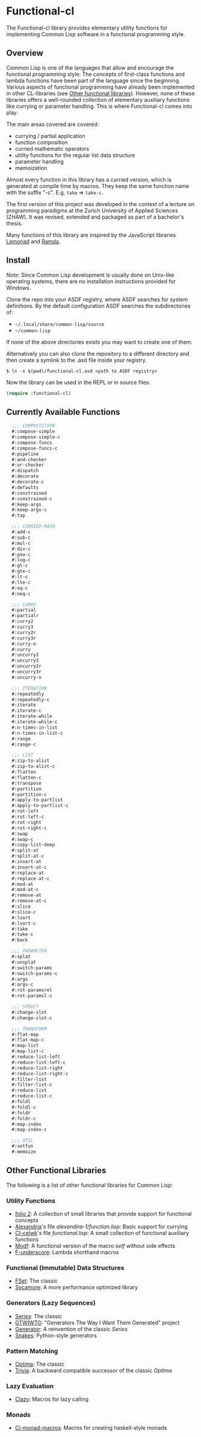 # Functional-cl

The Functional-cl library provides elementary utility functions for implementing Common Lisp software in a functional programming style. 

## Overview

Common Lisp is one of the languages that allow and encourage the functional programming style: The concepts of first-class functions and lambda functions have been part of the language since the beginning. Various aspects of functional programming have already been implemented in other CL-libraries (see [Other functional libraries](#other-functional-libraries)). However, none of these libraries offers a well-rounded collection of elementary auxiliary functions like currying or parameter handling. This is where Functional-cl comes into play.

The main areas covered are covered:
  - currying / partial application
  - function composition
  - curried mathematic operators
  - utility functions for the regular list data structure
  - parameter handling
  - memoization

Almost every function in this library has a curried version, which is generated at compile time by macros. They keep the same function name with the suffix "-c". E.g. ```take``` => ```take-c```.

The first version of this project was developed in the context of a lecture on programming paradigms at the Zurich University of Applied Sciences (ZHAW). It was revised, extended and packaged as part of a bachelor's thesis.

Many functions of this library are inspired by the JavaScript libraries [Lemonad](https://github.com/fogus/lemonad) and [Ramda](https://github.com/ramda/ramda).

## Install

_Note_: Since Common Lisp development is usually done on Unix-like operating systems, there are no installation instructions provided for Windows.

Clone the repo into your ASDF registry, where ASDF searches for system definitions. By the default configuration ASDF searches the subdirectories of: 
  
  - `~/.local/share/common-lisp/source`
  - `~/common-lisp`

If none of the above directories exists you may want to create one of them.

Alternatively you can also clone the repository to a different directory and then create a symlink to the .asd file inside your registry.

```console 
$ ln -s $(pwd)/functional-cl.asd <path to ASDF registry>
```

Now the library can be used in the REPL or in source files:

```lisp
(require :functional-cl)
```

## Currently Available Functions

```lisp
  ;;; COMPOSTITION
  #:compose-simple
  #:compose-simple-c
  #:compose-funcs
  #:compose-funcs-c
  #:pipeline
  #:and-checker
  #:or-checker
  #:dispatch
  #:decorate
  #:decorate-c
  #:defaults
  #:constrained
  #:constrained-c
  #:keep-args
  #:keep-args-c
  #:tap

  ;;; CURRIED-MATH
  #:add-c
  #:sub-c
  #:mul-c
  #:div-c
  #:pow-c
  #:log-c
  #:gt-c
  #:gte-c
  #:lt-c
  #:lte-c
  #:eq-c
  #:neq-c

  ;;; CURRY
  #:partial
  #:partialr
  #:curry2
  #:curry3
  #:curry2r
  #:curry3r
  #:curry-n
  #:curry
  #:uncurry2
  #:uncurry3
  #:uncurry2r
  #:uncurry3r
  #:uncurry-n

  ;;; ITERATION
  #:repeatedly
  #:repeatedly-c
  #:iterate
  #:iterate-c
  #:iterate-while
  #:iterate-while-c
  #:n-times-in-list
  #:n-times-in-list-c
  #:range
  #:range-c

  ;;; LIST
  #:zip-to-alist
  #:zip-to-alist-c
  #:flatten
  #:flatten-c
  #:transpose
  #:partition
  #:partition-c
  #:apply-to-partlist
  #:apply-to-partlist-c
  #:rot-left
  #:rot-left-c
  #:rot-right
  #:rot-right-c
  #:swap
  #:swap-c
  #:copy-list-deep
  #:split-at
  #:split-at-c
  #:insert-at
  #:insert-at-c
  #:replace-at
  #:replace-at-c
  #:mod-at
  #:mod-at-c
  #:remove-at
  #:remove-at-c
  #:slice
  #:slice-c
  #:lsort
  #:lsort-c
  #:take
  #:take-c
  #:back

  ;;; PARAMETER
  #:splat
  #:unsplat
  #:switch-params
  #:switch-params-c
  #:args
  #:args-c
  #:rot-paramsrel
  #:rot-paramsl-c

  ;;; STRUCT
  #:change-slot
  #:change-slot-c

  ;;; TRANSFORM 
  #:flat-map
  #:flat-map-c
  #:map-list
  #:map-list-c
  #:reduce-list-left
  #:reduce-list-left-c
  #:reduce-list-right
  #:reduce-list-right-c
  #:filter-list
  #:filter-list-c
  #:reduce-list
  #:reduce-list-c
  #:foldl
  #:foldl-c
  #:foldr
  #:foldr-c
  #:map-index
  #:map-index-c

  ;;; UTIL
  #:setfun
  #:memoize
```

## Other Functional Libraries

The following is a list of other functional libraries for Common Lisp:

### Utility Functions
- [folio 2](https://github.com/mikelevins/folio2): A collection of small libraries that provide support for functional concepts
- [Alexandria](https://gitlab.common-lisp.net/alexandria/alexandria)'s file _alexandira-1/function.lisp_: Basic support for currying
- [Cl-celwk](https://github.com/Soul-Clinic/cl-celwk)'s file _functional.lisp_: A small collection of functional auxiliary functions 
- [Modf](https://github.com/smithzvk/modf): A functional version of the macro _setf_ without side effects
- [F-underscore](https://gitlab.common-lisp.net/bpm/f-underscore): Lambda shorthand macros

### Functional (Immutable) Data Structures
- [FSet](https://github.com/slburson/fset): The classic
- [Sycamore](https://github.com/ndantam/sycamore): A more performance optimized library

### Generators (Lazy Sequences)
- [Series](https://github.com/tokenrove/series): The classic
- [GTWIWTG](https://github.com/d3v3l0/gtwiwtg): "Generators The Way I Want Them Generated" project
- [Generator](https://github.com/gefjon/generator): A reinvention of the classic _Series_
- [Snakes](https://github.com/BnMcGn/snakes): Python-style generators

### Pattern Matching
- [Optima](https://github.com/m2ym/optima): The classic
- [Trivia](https://github.com/guicho271828/trivia): A backward compatible successor of the classic _Optima_

### Lazy Evaluation
- [Clazy](https://gitlab.common-lisp.net/clazy/clazy): Macros for lazy calling

### Monads
- [Cl-monad-macros](https://cl-monad-macros.common-lisp.dev/monad-macros.htm): Macros for creating haskell-style monads 
